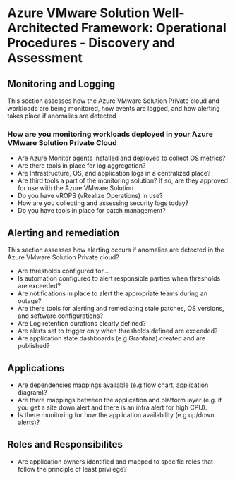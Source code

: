 # Azure VMware Solution Well-Architected Framework: Operational Procedures -  Discovery and Assessment

## Monitoring and Logging

This section assesses how the Azure VMware Solution Private cloud and workloads are being monitored, how events are logged, and how alerting takes place if anomalies are detected

### How are you monitoring workloads deployed in your Azure VMware Solution Private Cloud 
- Are Azure Monitor agents installed and deployed to collect OS metrics?
- Are there tools in place for log aggregation?
- Are Infrastructure, OS,  and application logs in a centralized place?
- Are third tools a part of the monitoring solution? If so, are they approved for use with the Azure VMware Solution
- Do you have vROPS (vRealize Operations) in use?
- How are you collecting and assessing security logs today?
- Do you have tools in place for patch management?

##  Alerting and remediation

This section assesses how  alerting occurs if anomalies are detected in the Azure VMware Solution Private cloud?

 - Are thresholds configured for...
 - Is automation configured to alert responsible parties when thresholds are exceeded?
 - Are notifications in place to alert the appropriate teams during an outage?
 - Are there tools for alerting and remediating stale patches, OS versions, and software configurations? 
 - Are Log retention durations clearly defined?
 - Are alerts set to trigger only when thresholds defined are exceeded?
 - Are application state dashboards (e.g Granfana) created and are published?
## Applications
- Are dependencies mappings available (e.g flow chart, application diagram)?
- Are there mappings between the application and platform layer (e.g. if you get a site down alert and there is an infra alert for high CPU).
- Is there monitoring for how the application availability (e.g up/down alerts)? 

## Roles and Responsibilites
- Are application owners identified and mapped to specific roles that follow the principle of least privilege?
